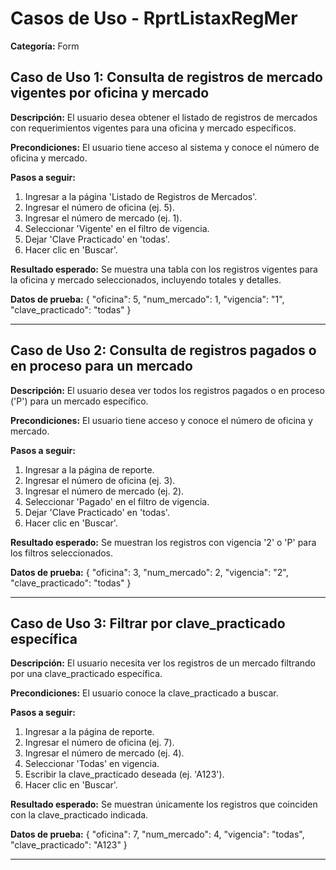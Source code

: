 # Casos de Uso - RprtListaxRegMer

**Categoría:** Form

## Caso de Uso 1: Consulta de registros de mercado vigentes por oficina y mercado

**Descripción:** El usuario desea obtener el listado de registros de mercados con requerimientos vigentes para una oficina y mercado específicos.

**Precondiciones:**
El usuario tiene acceso al sistema y conoce el número de oficina y mercado.

**Pasos a seguir:**
1. Ingresar a la página 'Listado de Registros de Mercados'.
2. Ingresar el número de oficina (ej. 5).
3. Ingresar el número de mercado (ej. 1).
4. Seleccionar 'Vigente' en el filtro de vigencia.
5. Dejar 'Clave Practicado' en 'todas'.
6. Hacer clic en 'Buscar'.

**Resultado esperado:**
Se muestra una tabla con los registros vigentes para la oficina y mercado seleccionados, incluyendo totales y detalles.

**Datos de prueba:**
{ "oficina": 5, "num_mercado": 1, "vigencia": "1", "clave_practicado": "todas" }

---

## Caso de Uso 2: Consulta de registros pagados o en proceso para un mercado

**Descripción:** El usuario desea ver todos los registros pagados o en proceso ('P') para un mercado específico.

**Precondiciones:**
El usuario tiene acceso y conoce el número de oficina y mercado.

**Pasos a seguir:**
1. Ingresar a la página de reporte.
2. Ingresar el número de oficina (ej. 3).
3. Ingresar el número de mercado (ej. 2).
4. Seleccionar 'Pagado' en el filtro de vigencia.
5. Dejar 'Clave Practicado' en 'todas'.
6. Hacer clic en 'Buscar'.

**Resultado esperado:**
Se muestran los registros con vigencia '2' o 'P' para los filtros seleccionados.

**Datos de prueba:**
{ "oficina": 3, "num_mercado": 2, "vigencia": "2", "clave_practicado": "todas" }

---

## Caso de Uso 3: Filtrar por clave_practicado específica

**Descripción:** El usuario necesita ver los registros de un mercado filtrando por una clave_practicado específica.

**Precondiciones:**
El usuario conoce la clave_practicado a buscar.

**Pasos a seguir:**
1. Ingresar a la página de reporte.
2. Ingresar el número de oficina (ej. 7).
3. Ingresar el número de mercado (ej. 4).
4. Seleccionar 'Todas' en vigencia.
5. Escribir la clave_practicado deseada (ej. 'A123').
6. Hacer clic en 'Buscar'.

**Resultado esperado:**
Se muestran únicamente los registros que coinciden con la clave_practicado indicada.

**Datos de prueba:**
{ "oficina": 7, "num_mercado": 4, "vigencia": "todas", "clave_practicado": "A123" }

---

